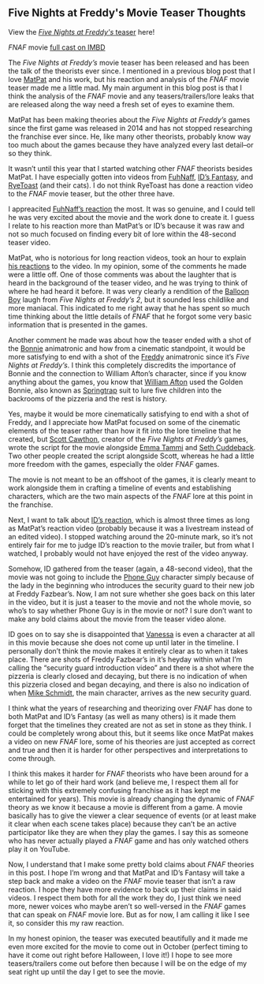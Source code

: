 ## Five Nights at Freddy's Movie Teaser Thoughts

View the [_Five Nights at Freddy's_ teaser](https://www.youtube.com/watch?v=f-zqS2CiZqw) here!

_FNAF_ movie [full cast on IMBD](https://www.imdb.com/title/tt4589218/)

The _Five Nights at Freddy’s_ movie teaser has been released and has been the talk of the theorists ever since. I mentioned in a previous blog post that I love [MatPat](https://www.youtube.com/@GameTheory) and his work, but his reaction and analysis of the _FNAF_ movie teaser made me a little mad. My main argument in this blog post is that I think the analysis of the _FNAF_ movie and any teasers/trailers/lore leaks that are released along the way need a fresh set of eyes to examine them.

MatPat has been making theories about the _Five Nights at Freddy’s_ games since the first game was released in 2014 and has not stopped researching the franchise ever since. He, like many other theorists, probably know way too much about the games because they have analyzed every last detail–or so they think.

It wasn’t until this year that I started watching other _FNAF_ theorists besides MatPat. I have especially gotten into videos from [FuhNaff](https://www.youtube.com/@FuhNaff), [ID’s Fantasy](https://www.youtube.com/@IDsFantasy), and [RyeToast](https://www.youtube.com/@RyeToast) (and their cats). I do not think RyeToast has done a reaction video to the _FNAF_ movie teaser, but the other three have.

I appreacited [FuhNaff’s reaction](https://www.youtube.com/watch?v=FFX331zFZEg) the most. It was so genuine, and I could tell he was very excited about the movie and the work done to create it. I guess I relate to his reaction more than MatPat’s or ID’s because it was raw and not so much focused on finding every bit of lore within the 48-second teaser video.

MatPat, who is notorious for long reaction videos, took an hour to explain [his reactions](https://www.youtube.com/watch?v=1f42c4nNzs4&t=10s) to the video. In my opinion, some of the comments he made were a little off. One of those comments was about the laughter that is heard in the background of the teaser video, and he was trying to think of where he had heard it before. It was very clearly a rendition of the [Balloon Boy](https://freddy-fazbears-pizza.fandom.com/wiki/Balloon_Boy) laugh from _Five Nights at Freddy’s 2_, but it sounded less childlike and more maniacal. This indicated to me right away that he has spent so much time thinking about the little details of _FNAF_ that he forgot some very basic information that is presented in the games.

Another comment he made was about how the teaser ended with a shot of the [Bonnie](https://freddy-fazbears-pizza.fandom.com/wiki/Bonnie?so=search) animatronic and how from a cinematic standpoint, it would be more satisfying to end with a shot of the [Freddy](https://freddy-fazbears-pizza.fandom.com/wiki/Freddy_Fazbear?so=search) animatronic since it’s _Five Nights at Freddy’s_. I think this completely discredits the importance of Bonnie and the connection to William Afton’s character, since if you know anything about the games, you know that [William Afton](https://freddy-fazbears-pizza.fandom.com/wiki/William_Afton?so=search) used the Golden Bonnie, also known as [Springtrap](https://freddy-fazbears-pizza.fandom.com/wiki/Springtrap_(Fazbear_Frights)) suit to lure five children into the backrooms of the pizzeria and the rest is history.

Yes, maybe it would be more cinematically satisfying to end with a shot of Freddy, and I appreciate how MatPat focused on some of the cinematic elements of the teaser rather than how it fit into the lore timeline that he created, but [Scott Cawthon](https://freddy-fazbears-pizza.fandom.com/wiki/Scott_Cawthon?so=search), creator of the _Five Nights at Freddy’s_ games, wrote the script for the movie alongside [Emma Tammi](https://www.imdb.com/name/nm0849747/) and [Seth Cuddeback](https://www.imdb.com/name/nm2417104/?ref_=nv_sr_srsg_0_tt_0_nm_2_q_seth%2520cuddeback). Two other people created the script alongside Scott, whereas he had a little more freedom with the games, especially the older _FNAF_ games.

The movie is not meant to be an offshoot of the games, it is clearly meant to work alongside them in crafting a timeline of events and establishing characters, which are the two main aspects of the _FNAF_ lore at this point in the franchise.

Next, I want to talk about [ID’s reaction](https://www.youtube.com/watch?v=QeRP7uZLhOM), which is almost three times as long as MatPat’s reaction video (probably because it was a livestream instead of an edited video). I stopped watching around the 20-minute mark, so it’s not entirely fair for me to judge ID’s reaction to the movie trailer, but from what I watched, I probably would not have enjoyed the rest of the video anyway.

Somehow, ID gathered from the teaser (again, a 48-second video), that the movie was not going to include the [Phone Guy](https://freddy-fazbears-pizza.fandom.com/wiki/Phone_Guy) character simply because of the lady in the beginning who introduces the security guard to their new job at Freddy Fazbear’s. Now, I am not sure whether she goes back on this later in the video, but it is just a teaser to the movie and not the whole movie, so who’s to say whether Phone Guy is in the movie or not? I sure don’t want to make any bold claims about the movie from the teaser video alone.

ID goes on to say she is disappointed that [Vanessa](https://freddy-fazbears-pizza.fandom.com/wiki/Vanessa) is even a character at all in this movie because she does not come up until later in the timeline. I personally don’t think the movie makes it entirely clear as to when it takes place. There are shots of Freddy Fazbear’s in it’s heyday within what I’m calling the “security guard introduction video” and there is a shot where the pizzeria is clearly closed and decaying, but there is no indication of when this pizzeria closed and began decaying, and there is also no indication of when [Mike Schmidt](https://freddy-fazbears-pizza.fandom.com/wiki/Mike_Schmidt_(Film)?so=search), the main character, arrives as the new security guard.

I think what the years of researching and theorizing over _FNAF_ has done to both MatPat and ID’s Fantasy (as well as many others) is it made them forget that the timelines they created are not as set in stone as they think. I could be completely wrong about this, but it seems like once MatPat makes a video on new _FNAF_ lore, some of his theories are just accepted as correct and true and then it is harder for other perspectives and interpretations to come through.

I think this makes it harder for _FNAF_ theorists who have been around for a while to let go of their hard work (and believe me, I respect them all for sticking with this extremely confusing franchise as it has kept me entertained for years). This movie is already changing the dynamic of _FNAF_ theory as we know it because a movie is different from a game. A movie basically has to give the viewer a clear sequence of events (or at least make it clear when each scene takes place) because they can’t be an active participator like they are when they play the games. I say this as someone who has never actually played a _FNAF_ game and has only watched others play it on YouTube.

Now, I understand that I make some pretty bold claims about _FNAF_ theories in this post. I hope I’m wrong and that MatPat and ID’s Fantasy will take a step back and make a video on the _FNAF_ movie teaser that isn’t a raw reaction. I hope they have more evidence to back up their claims in said videos. I respect them both for all the work they do, I just think we need more, newer voices who maybe aren’t so well-versed in the _FNAF_ games that can speak on _FNAF_ movie lore. But as for now, I am calling it like I see it, so consider this my raw reaction.

In my honest opinion, the teaser was executed beautifully and it made me even more excited for the movie to come out in October (perfect timing to have it come out right before Halloween, I love it!) I hope to see more teasers/trailers come out before then because I will be on the edge of my seat right up until the day I get to see the movie. 
